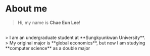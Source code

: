 # About me
> Hi, my name is **Chae Eun Lee**!
<br>
> I am an undergraduate student at **Sungkyunkwan University**.
<br>
> My original major is **global economics**, but now I am studying **computer science** as a double major
